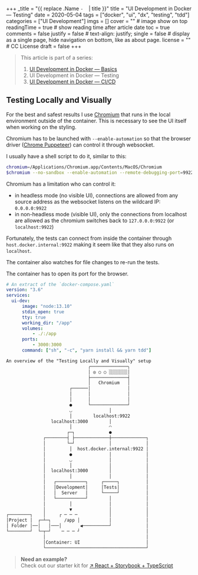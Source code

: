 +++
_title = "{{ replace .Name `-` ` ` | title }}"
title = "UI Development in Docker — Testing"
date = 2020-05-04
tags = ["docker", "ui", "dx", "testing", "tdd"]
categories = ["UI Development"] 
imgs = []
cover = ""  # image show on top
readingTime = true  # show reading time after article date
toc = true
comments = false
justify = false  # text-align: justify;
single = false  # display as a single page, hide navigation on bottom, like as about page.
license = ""  # CC License
draft = false
+++

> This article is part of a series:
>
> 1. [UI Development in Docker — Basics](/posts/01_ui-development-in-docker-basics)
> 2. UI Development in Docker — Testing
> 3. [UI Development in Docker — CI/CD](/posts/03_ui-development-in-docker-cicd)

## Testing Locally and Visually

For the best and safest results I use [Chromium](https://www.chromium.org/) that runs
in the local environment outside of the container.
This is necessary to see the UI itself when working on the styling.

Chromium has to be launched with `--enable-automation` so that the browser driver ([Chrome Puppeteer](https://github.com/puppeteer/puppeteer)) can control it through websocket.

I usually have a shell script to do it, similar to this:

```sh
chromium=/Applications/Chromium.app/Contents/MacOS/Chromium
$chromium --no-sandbox --enable-automation --remote-debugging-port=9922
```

Chromium has a limitation who can control it:

* in headless mode (no visible UI), connections are allowed from any source address as the websocket listens on the wildcard IP: `0.0.0.0:9922`
* in non-headless mode (visible UI), only the connections from localhost are allowed as the chromium
  switches back to `127.0.0.0:9922` (or `localhost:9922`)

Fortunately, the tests can connect from inside the container through `host.docker.internal:9922`
making it seem like that they also runs on `localhost`.

The container also watches for file changes to re-run the tests.

The container has to open its port for the browser.

```yaml
# An extract of the `docker-compose.yaml`
version: "3.6"
services:
  ui-dev:
      image: "node:13.10"
      stdin_open: true
      tty: true
      working_dir: "/app"
      volumes:
          - ./:/app
      ports:
          - 3000:3000
      command: ["sh", "-c", "yarn install && yarn tdd"]
```

```txt
An overview of the "Testing Locally and Visually" setup
                               ╭──────────────╮
                               │ ◎ ○ ○ ░░░░░░░│
                               ├──────────────┤
                               │   Chromium   │
                        ┌──────│              │
                        │      │              │
                        │      │              │
                        ●      └──────────────┘
                        ◡              │
                        │        localhost:9922
                 localhost:3000        │
                        │              ◠
                       ┌─┐             ●
              ┌────────┤ ├─────────────┼─────────────┐
              │        └─┘             │             │
              │         │  host.docker.internal:9922 │
              │         ●              │             │
              │         ◡              │             │
              │         │              │             │
              │  localhost:3000        │             │
              │         │              │             │
              │   ┌───────────┐     ┌─────┐          │
              │   │Development│     │Tests│          │
              │   │  Server   │     └─────┘          │
              │   └───────────┘        │             │
              │         │              │             │
              │         ▼              │             │
┌────────┐    │     ┌ ─ ─ ─            │             │
│Project │  ┌─┴─┐     /app │           │             │
│ Folder │──│   │───│       ◀──────────┘             │
└────────┘  └─┬─┘    ─ ─ ─ ┘                         │
              │                                      │
              │Container: UI                         │
              └──────────────────────────────────────┘
```

> **Need an example?**  
> Check out our starter kit for [↗ React + Storybook + TypeScript](https://github.com/sprinteins/starter-kits/tree/master/react-storybook-typescript)
